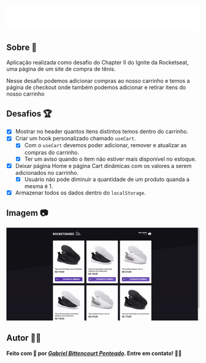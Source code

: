 <div align="center">
  <img src="src/assets/images/logo.svg">
</div>

## Sobre 📖
Aplicação realizada como desafio do Chapter II do Ignite da Rocketseat, uma página de um site de compra de tênis. 

Nesse desafio podemos adicionar compras ao nosso carrinho e temos a página de checkout onde também podemos adicionar e retirar itens do nosso carrinho

## Desafios 🏆
  - [x] Mostrar no header quantos itens distintos temos dentro do carrinho.
  - [x] Criar um hook personalizado chamado `useCart`.
    - [x] Com o `useCart` devemos poder adicionar, remover e atualizar as compras do carrinho.
    - [x] Ter um aviso quando o item não estiver mais disponível no estoque.
  - [x] Deixar página Home e página Cart dinâmicas com os valores a serem adicionados no carrinho.
    - [x] Usuário não pode diminuir a quantidade de um produto quanda a mesma é 1.
  - [x] Armazenar todos os dados dentro do `localStorage`.

## Imagem 📷
<div align="center">
  <img src=".github/rocketshoes.gif">
</div>

## Autor 🕴🏽
#### Feito com 🤎 por *[Gabriel Bittencourt Penteado](https://www.linkedin.com/in/gabriel-bittencourt-penteado/)*. Entre em contato! 👋🏽